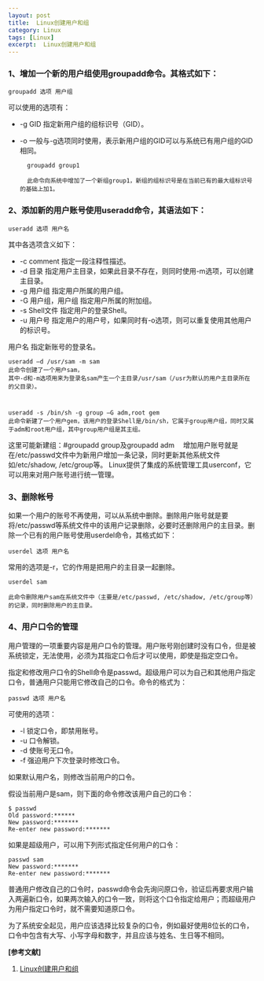 ```yaml
---
layout: post
title:  Linux创建用户和组
category: Linux
tags: [Linux]
excerpt:  Linux创建用户和组
---
```


### 1、增加一个新的用户组使用groupadd命令。其格式如下： ###

	groupadd 选项 用户组

可以使用的选项有：

- -g GID 指定新用户组的组标识号（GID）。
- -o 一般与-g选项同时使用，表示新用户组的GID可以与系统已有用户组的GID相同。


		groupadd group1
	
		此命令向系统中增加了一个新组group1，新组的组标识号是在当前已有的最大组标识号的基础上加1。

### 2、添加新的用户账号使用useradd命令，其语法如下： ###

	useradd 选项 用户名

其中各选项含义如下：

- -c comment 指定一段注释性描述。
- -d 目录 指定用户主目录，如果此目录不存在，则同时使用-m选项，可以创建主目录。
- -g 用户组 指定用户所属的用户组。
- -G 用户组，用户组 指定用户所属的附加组。
- -s Shell文件 指定用户的登录Shell。
- -u 用户号 指定用户的用户号，如果同时有-o选项，则可以重复使用其他用户的标识号。

用户名 指定新账号的登录名。

	useradd –d /usr/sam -m sam
	此命令创建了一个用户sam，
	其中-d和-m选项用来为登录名sam产生一个主目录/usr/sam（/usr为默认的用户主目录所在的父目录）。

#

	useradd -s /bin/sh -g group –G adm,root gem
	此命令新建了一个用户gem，该用户的登录Shell是/bin/sh，它属于group用户组，同时又属于adm和root用户组，其中group用户组是其主组。

这里可能新建组：#groupadd group及groupadd adm　
增加用户账号就是在/etc/passwd文件中为新用户增加一条记录，同时更新其他系统文件如/etc/shadow, /etc/group等。
Linux提供了集成的系统管理工具userconf，它可以用来对用户账号进行统一管理。

### 3、删除帐号 ###

如果一个用户的账号不再使用，可以从系统中删除。删除用户账号就是要将/etc/passwd等系统文件中的该用户记录删除，必要时还删除用户的主目录。删除一个已有的用户账号使用userdel命令，其格式如下：

	userdel 选项 用户名

常用的选项是-r，它的作用是把用户的主目录一起删除。

	userdel sam
	
	此命令删除用户sam在系统文件中（主要是/etc/passwd, /etc/shadow, /etc/group等）的记录，同时删除用户的主目录。


### 4、用户口令的管理 ###

用户管理的一项重要内容是用户口令的管理。用户账号刚创建时没有口令，但是被系统锁定，无法使用，必须为其指定口令后才可以使用，即使是指定空口令。

指定和修改用户口令的Shell命令是passwd。超级用户可以为自己和其他用户指定口令，普通用户只能用它修改自己的口令。命令的格式为：

	passwd 选项 用户名

可使用的选项：

- -l 锁定口令，即禁用账号。
- -u 口令解锁。
- -d 使账号无口令。
- -f 强迫用户下次登录时修改口令。

如果默认用户名，则修改当前用户的口令。

假设当前用户是sam，则下面的命令修改该用户自己的口令：

	$ passwd
	Old password:******
	New password:*******
	Re-enter new password:*******

如果是超级用户，可以用下列形式指定任何用户的口令：

	passwd sam
	New password:*******
	Re-enter new password:*******

普通用户修改自己的口令时，passwd命令会先询问原口令，验证后再要求用户输入两遍新口令，如果两次输入的口令一致，则将这个口令指定给用户；而超级用户为用户指定口令时，就不需要知道原口令。

为了系统安全起见，用户应该选择比较复杂的口令，例如最好使用8位长的口令，口令中包含有大写、小写字母和数字，并且应该与姓名、生日等不相同。

**[参考文献]**

1. [Linux创建用户和组](https://www.cnblogs.com/sparkbj/p/6146080.html "Linux创建用户和组")



